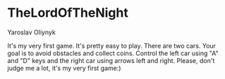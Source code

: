 # TheLordOfTheNight
Yaroslav Oliynyk

It's my very first game. It's pretty easy to play. There are two cars.
Your goal is to avoid obstacles and collect coins. Control the left car using "A" and "D"
keys and the right car using arrows left and right.
Please, don't judge me a lot, it's my very first game:)
